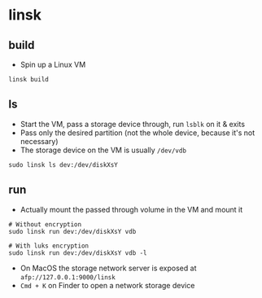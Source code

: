 # linsk

## build

- Spin up a Linux VM

```shell
linsk build
```

## ls

- Start the VM, pass a storage device through, run `lsblk` on it & exits
- Pass only the desired partition (not the whole device, because it's not necessary)
- The storage device on the VM is usually `/dev/vdb`

```shell
sudo linsk ls dev:/dev/diskXsY
```

## run

- Actually mount the passed through volume in the VM and mount it

```shell
# Without encryption
sudo linsk run dev:/dev/diskXsY vdb

# With luks encryption
sudo linsk run dev:/dev/diskXsY vdb -l
```

- On MacOS the storage network server is exposed at `afp://127.0.0.1:9000/linsk`
- `Cmd + K` on Finder to open a network storage device
